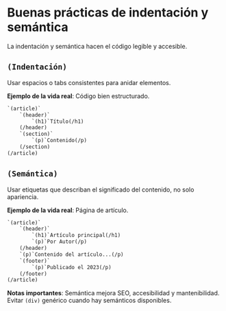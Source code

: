 # Buenas prácticas de indentación y semántica

La indentación y semántica hacen el código legible y accesible.

## ``(Indentación)``

Usar espacios o tabs consistentes para anidar elementos.

**Ejemplo de la vida real**: Código bien estructurado.

```html
`(article)`
    `(header)`
        `(h1)`Título(/h1)
    (/header)
    `(section)`
        `(p)`Contenido(/p)
    (/section)
(/article)
```

## ``(Semántica)``

Usar etiquetas que describan el significado del contenido, no solo apariencia.

**Ejemplo de la vida real**: Página de artículo.

```html
`(article)`
    `(header)`
        `(h1)`Artículo principal(/h1)
        `(p)`Por Autor(/p)
    (/header)
    `(p)`Contenido del artículo...(/p)
    `(footer)`
        `(p)`Publicado el 2023(/p)
    (/footer)
(/article)
```

**Notas importantes**: Semántica mejora SEO, accesibilidad y mantenibilidad. Evitar ``(div)`` genérico cuando hay semánticos disponibles.
